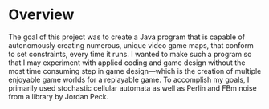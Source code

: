 # Overview
The goal of this project was to create a Java program that is capable of autonomously creating numerous, unique video game maps, that conform to set constraints, every time it runs. I wanted to make such a program so that I may experiment with applied coding and game design without the most time consuming step in game design—which is the creation of multiple enjoyable game worlds for a replayable game. To accomplish my goals, I primarily used stochastic cellular automata as well as Perlin and FBm noise from a library by Jordan Peck.